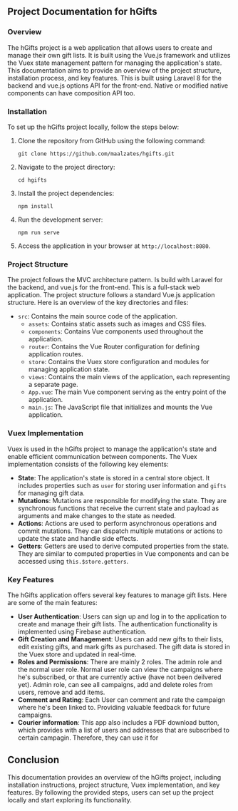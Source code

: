 ## Project Documentation for hGifts
### Overview
The hGifts project is a web application that allows users to create and manage their own gift lists. It is built using the Vue.js framework and utilizes the Vuex state management pattern for managing the application's state. This documentation aims to provide an overview of the project structure, installation process, and key features.
This is built using Laravel 8 for the backend and vue.js options  API for the front-end. Native or modified native components can have composition API too. 

### Installation
To set up the hGifts project locally, follow the steps below:
1. Clone the repository from GitHub using the following command:
   ```
   git clone https://github.com/maalzates/hgifts.git
   ```
2. Navigate to the project directory:
   ```
   cd hgifts
   ```
3. Install the project dependencies:
   ```
   npm install
   ```
4. Run the development server:
   ```
   npm run serve
   ```
5. Access the application in your browser at `http://localhost:8080`.
### Project Structure
The project follows the MVC architecture pattern. Is build with Laravel for the backend, and vue.js for the front-end. This is a full-stack web application. 
The project structure follows a standard Vue.js application structure. Here is an overview of the key directories and files:
- `src`: Contains the main source code of the application.
  - `assets`: Contains static assets such as images and CSS files.
  - `components`: Contains Vue components used throughout the application.
  - `router`: Contains the Vue Router configuration for defining application routes.
  - `store`: Contains the Vuex store configuration and modules for managing application state.
  - `views`: Contains the main views of the application, each representing a separate page.
  - `App.vue`: The main Vue component serving as the entry point of the application.
  - `main.js`: The JavaScript file that initializes and mounts the Vue application.
### Vuex Implementation
Vuex is used in the hGifts project to manage the application's state and enable efficient communication between components. The Vuex implementation consists of the following key elements:
- **State**: The application's state is stored in a central store object. It includes properties such as `user` for storing user information and `gifts` for managing gift data.
- **Mutations**: Mutations are responsible for modifying the state. They are synchronous functions that receive the current state and payload as arguments and make changes to the state as needed.
- **Actions**: Actions are used to perform asynchronous operations and commit mutations. They can dispatch multiple mutations or actions to update the state and handle side effects.
- **Getters**: Getters are used to derive computed properties from the state. They are similar to computed properties in Vue components and can be accessed using `this.$store.getters`.
### Key Features
The hGifts application offers several key features to manage gift lists. Here are some of the main features:
- **User Authentication**: Users can sign up and log in to the application to create and manage their gift lists. The authentication functionality is implemented using Firebase authentication.
- **Gift Creation and Management**: Users can add new gifts to their lists, edit existing gifts, and mark gifts as purchased. The gift data is stored in the Vuex store and updated in real-time.
- **Roles and Permissions**: There are mainly 2 roles. The admin role and the normal user role. Normal user role can view the campaigns where he's subscribed, or that are currently active (have not been deilvered yet). Admin role, can see all campaigns, add and delete roles from users,  remove and add items. 
- **Comment and Rating**: Each User can comment and rate the campaign where he's been linked to. Providing valuable feedback for future campaigns. 
- **Courier information**: This app also includes a PDF download button, which provides with a list of users and addresses that are subscribed to certain campagin. Therefore, they can use it for 
## Conclusion
This documentation provides an overview of the hGifts project, including installation instructions, project structure, Vuex implementation, and key features. By following the provided steps, users can set up the project locally and start exploring its functionality.
